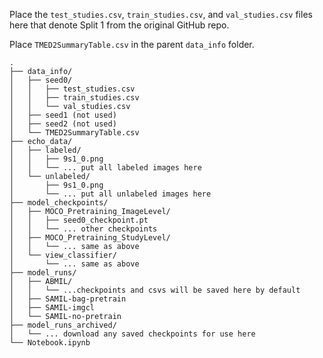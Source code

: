 Place the `test_studies.csv`, `train_studies.csv`, and `val_studies.csv` files here that denote Split 1 from the original GitHub repo.

Place `TMED2SummaryTable.csv` in the parent `data_info` folder.

```
.
├── data_info/
│   ├── seed0/
│   │   ├── test_studies.csv
│   │   ├── train_studies.csv
│   │   └── val_studies.csv
│   ├── seed1 (not used)
│   ├── seed2 (not used)
│   └── TMED2SummaryTable.csv
├── echo_data/
│   ├── labeled/
│   │   ├── 9s1_0.png
│   │   └── ... put all labeled images here
│   └── unlabeled/
│       ├── 9s1_0.png
│       └── ... put all unlabeled images here
├── model_checkpoints/
│   ├── MOCO_Pretraining_ImageLevel/
│   │   ├── seed0_checkpoint.pt
│   │   └── ... other checkpoints
│   ├── MOCO_Pretraining_StudyLevel/
│   │   └── ... same as above
│   └── view_classifier/
│       └── ... same as above
├── model_runs/
│   ├── ABMIL/
│   │   └── ...checkpoints and csvs will be saved here by default
│   ├── SAMIL-bag-pretrain
│   ├── SAMIL-imgcl
│   └── SAMIL-no-pretrain
├── model_runs_archived/
│   └── ... download any saved checkpoints for use here
└── Notebook.ipynb
```
